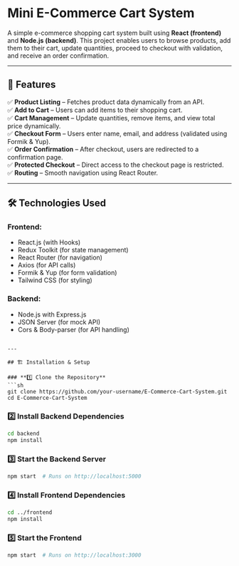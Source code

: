 # Mini E-Commerce Cart System

A simple e-commerce shopping cart system built using **React (frontend)** and **Node.js (backend)**. This project enables users to browse products, add them to their cart, update quantities, proceed to checkout with validation, and receive an order confirmation.

---

## 🚀 Features

✅ **Product Listing** – Fetches product data dynamically from an API.  
✅ **Add to Cart** – Users can add items to their shopping cart.  
✅ **Cart Management** – Update quantities, remove items, and view total price dynamically.  
✅ **Checkout Form** – Users enter name, email, and address (validated using Formik & Yup).  
✅ **Order Confirmation** – After checkout, users are redirected to a confirmation page.  
✅ **Protected Checkout** – Direct access to the checkout page is restricted.  
✅ **Routing** – Smooth navigation using React Router.  

---

## 🛠️ Technologies Used

### **Frontend:**
- React.js (with Hooks)
- Redux Toolkit (for state management)
- React Router (for navigation)
- Axios (for API calls)
- Formik & Yup (for form validation)
- Tailwind CSS (for styling)

### **Backend:**
- Node.js with Express.js
- JSON Server (for mock API)
- Cors & Body-parser (for API handling)
```

---

## 🏗️ Installation & Setup

### **1️⃣ Clone the Repository**
```sh
git clone https://github.com/your-username/E-Commerce-Cart-System.git
cd E-Commerce-Cart-System
```

### **2️⃣ Install Backend Dependencies**
```sh
cd backend
npm install
```

### **3️⃣ Start the Backend Server**
```sh
npm start  # Runs on http://localhost:5000
```

### **4️⃣ Install Frontend Dependencies**
```sh
cd ../frontend
npm install
```

### **5️⃣ Start the Frontend**
```sh
npm start  # Runs on http://localhost:3000
```
